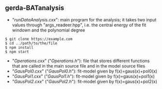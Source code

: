 ## gerda-BATanalysis

* "_runDataAnalysis.cxx_": main program for the analysis; it takes two input values through "args_readeer.hpp", i.e. the central energy of the fit windown and the polynomial degree
```
$ git clone https://example.com
$ cd ../path/to/the/file
$ npm install
$ npm start
```
* "_Operations.cxx_" ("_Operations.h_"): file that stores different functions that are called in the main source file and in the model source files
* "_GausPol0.cxx_" ("_GausPol0.h_"): fit-model given by f(x)=gaus(x)+pol0(x)
* "_GausPol1.cxx_" ("_GausPol1.h_"): fit-model given by f(x)=gaus(x)+pol1(x)
* "_GausPol2.cxx_" ("_GausPol2.h_"): fit-model given by f(x)=gaus(x)+pol2(x)

